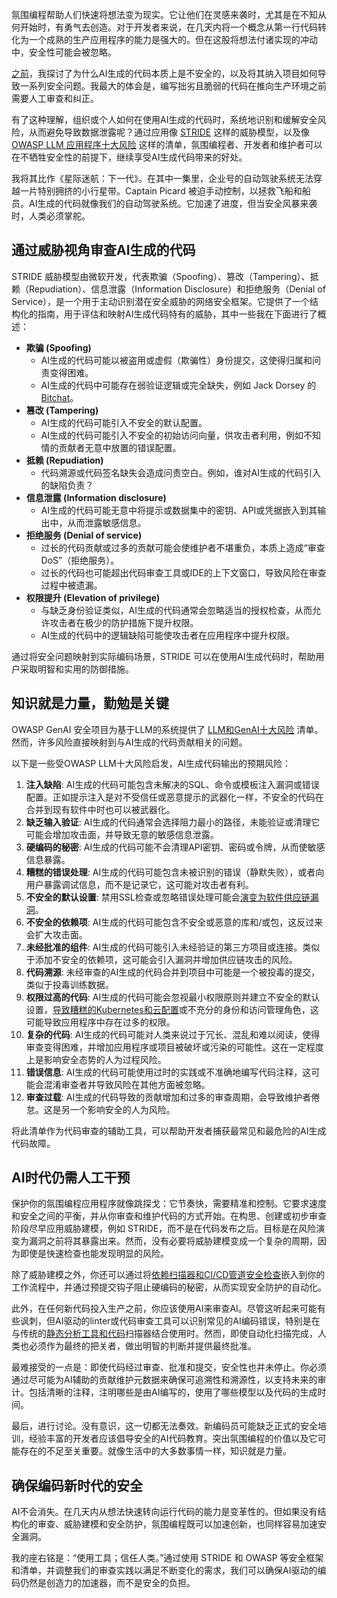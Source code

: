 氛围编程帮助人们快速将想法变为现实。它让他们在灵感来袭时，尤其是在不知从何开始时，有勇气去创造。对于开发者来说，在几天内将一个概念从第一行代码转化为一个成熟的生产应用程序的能力是强大的。但在这股将想法付诸实现的冲动中，安全性可能会被忽略。

[之前](https://thenewstack.io/vibe-coding-when-ai-writes-the-code-who-secures-it/)，我探讨了为什么AI生成的代码本质上是不安全的，以及将其纳入项目如何导致一系列安全问题。我最大的体会是，编写拙劣且脆弱的代码在推向生产环境之前需要人工审查和纠正。

有了这种理解，组织或个人如何在使用AI生成的代码时，系统地识别和缓解安全风险，从而避免导致数据泄露呢？通过应用像 [STRIDE](https://www.practical-devsecops.com/what-is-stride-threat-model/?srsltid=AfmBOopCqyD8P_nGRDdesaieyMdRYsZa9rZg9vY3-7zctR9zxuaTcUFO) 这样的威胁模型，以及像 [OWASP LLM 应用程序十大风险](https://owasp.org/www-project-top-10-for-large-language-model-applications/) 这样的清单，氛围编程者、开发者和维护者可以在不牺牲安全性的前提下，继续享受AI生成代码带来的好处。

我将其比作《星际迷航：下一代》。在其中一集里，企业号的自动驾驶系统无法穿越一片特别拥挤的小行星带。Captain Picard 被迫手动控制，以拯救飞船和船员。AI生成的代码就像我们的自动驾驶系统。它加速了进度，但当安全风暴来袭时，人类必须掌舵。

## 通过威胁视角审查AI生成的代码

STRIDE 威胁模型由微软开发，代表欺骗（Spoofing）、篡改（Tampering）、抵赖（Repudiation）、信息泄露（Information Disclosure）和拒绝服务（Denial of Service），是一个用于主动识别潜在安全威胁的网络安全框架。它提供了一个结构化的指南，用于评估和映射AI生成代码特有的威胁，其中一些我在下面进行了概述：

*   **欺骗 (Spoofing)**
    *   AI生成的代码可能以被盗用或虚假（欺骗性）身份提交，这使得归属和问责变得困难。
    *   AI生成的代码中可能存在弱验证逻辑或完全缺失，例如 Jack Dorsey 的 [Bitchat](https://www.theregister.com/2025/07/08/jack_dorsey_debuts_bitchat/)。
*   **篡改 (Tampering)**
    *   AI生成的代码可能引入不安全的默认配置。
    *   AI生成的代码可能引入不安全的初始访问向量，供攻击者利用，例如不知情的贡献者无意中放置的错误配置。
*   **抵赖 (Repudiation)**
    *   代码溯源或代码签名缺失会造成问责空白。例如，谁对AI生成的代码引入的缺陷负责？
*   **信息泄露 (Information disclosure)**
    *   AI生成的代码可能无意中将提示或数据集中的密钥、API或凭据嵌入到其输出中，从而泄露敏感信息。
*   **拒绝服务 (Denial of service)**
    *   过长的代码贡献或过多的贡献可能会使维护者不堪重负，本质上造成“审查DoS”（拒绝服务）。
    *   过长的代码也可能超出代码审查工具或IDE的上下文窗口，导致风险在审查过程中被遗漏。
*   **权限提升 (Elevation of privilege)**
    *   与缺乏身份验证类似，AI生成的代码通常会忽略适当的授权检查，从而允许攻击者在极少的防护措施下提升权限。
    *   AI生成的代码中的逻辑缺陷可能使攻击者在应用程序中提升权限。

通过将安全问题映射到实际编码场景，STRIDE 可以在使用AI生成代码时，帮助用户采取明智和实用的防御措施。

## 知识就是力量，勤勉是关键

OWASP GenAI 安全项目为基于LLM的系统提供了 [LLM和GenAI十大风险](https://www.sysdig.com/blog/owasp-top-10-for-llms) 清单。然而，许多风险直接映射到与AI生成的代码贡献相关的问题。

以下是一些受OWASP LLM十大风险启发，AI生成代码输出的预期风险：

1.  **注入缺陷**: AI生成的代码可能包含未解决的SQL、命令或模板注入漏洞或错误配置。正如提示注入是对不受信任或恶意提示的武器化一样，不安全的代码在合并到现有软件中时也可以被武器化。
2.  **缺乏输入验证**: AI生成的代码通常会选择阻力最小的路径，未能验证或清理它可能会增加攻击面，并导致无意的敏感信息泄露。
3.  **硬编码的秘密**: AI生成的代码可能不会清理API密钥、密码或令牌，从而使敏感信息暴露。
4.  **糟糕的错误处理**: AI生成的代码可能包含未被识别的错误（静默失败），或者向用户暴露调试信息，而不是记录它，这可能对攻击者有利。
5.  **不安全的默认设置**: 禁用SSL检查或忽略错误处理可能会[演变为软件供应链漏洞](https://thenewstack.io/get-a-handle-on-software-supply-chain-security-with-lfx/)。
6.  **不安全的依赖项**: AI生成的代码可能包含不安全或恶意的库和/或包，这反过来会扩大攻击面。
7.  **未经批准的组件**: AI生成的代码可能引入未经验证的第三方项目或连接。类似于添加不安全的依赖项，这可能会引入漏洞并增加供应链攻击的风险。
8.  **代码溯源**: 未经审查的AI生成的代码合并到项目中可能是一个被投毒的提交，类似于投毒训练数据。
9.  **权限过高的代码**: AI生成的代码可能会忽视最小权限原则并建立不安全的默认设置，[导致糟糕的Kubernetes和云配置](https://thenewstack.io/kubescape-3-0-the-result-of-lessons-learned-with-ebpf-for-security/)或不充分的身份和访问管理角色，这可能导致应用程序中存在过多的权限。
10. **复杂的代码**: AI生成的代码可能对人类来说过于冗长、混乱和难以阅读，使得审查变得困难，并增加应用程序或项目被破坏或污染的可能性。这在一定程度上是影响安全态势的人为过程风险。
11. **错误信息**: AI生成的代码可能使用过时的实践或不准确地编写代码注释，这可能会混淆审查者并导致风险在其他方面被忽略。
12. **审查过载**: AI生成的代码导致的贡献增加和过多的审查周期，会导致维护者倦怠。这是另一个影响安全的人为风险。

将此清单作为代码审查的辅助工具，可以帮助开发者捕获最常见和最危险的AI生成代码故障。

## AI时代仍需人工干预

保护你的氛围编程应用程序就像跳探戈：它节奏快，需要精准和控制。它要求速度和安全之间的平衡，并从你审查和维护代码的方式开始。在构思、创建或初步审查阶段尽早应用威胁建模，例如 STRIDE，而不是在代码发布之后。目标是在风险演变为漏洞之前将其暴露出来。然而，没有必要将威胁建模变成一个复杂的周期，因为即使是快速检查也能发现明显的风险。

除了威胁建模之外，你还可以通过将[依赖扫描器和CI/CD管道安全检查](https://thenewstack.io/use-these-devops-pipelines-to-cut-automation-tool-costs/)嵌入到你的工作流程中，并通过预提交钩子阻止硬编码的秘密，从而实现安全防护的自动化。

此外，在任何新代码投入生产之前，你应该使用AI来审查AI。尽管这听起来可能有些讽刺，但AI驱动的linter或代码审查工具可以识别常见的AI编码错误，特别是在与传统的[静态分析工具和代码](https://thenewstack.io/level-up-your-software-quality-with-static-code-analysis/)扫描器结合使用时。然而，即使自动化扫描完成，人类也必须作为最终的把关者，做出明智的判断并提供最终批准。

最难接受的一点是：即使代码经过审查、批准和提交，安全性也并未停止。你必须通过尽可能为AI辅助的贡献维护元数据来确保可追溯性和溯源性，以支持未来的审计。包括清晰的注释，注明哪些是由AI编写的，使用了哪些模型以及代码的生成时间。

最后，进行讨论。没有意识，这一切都无法奏效。新编码员可能缺乏正式的安全培训，经验丰富的开发者应该倡导安全的AI代码教育。突出氛围编程的价值以及它可能存在的不足至关重要。就像生活中的大多数事情一样，知识就是力量。

## 确保编码新时代的安全

AI不会消失。在几天内从想法快速转向运行代码的能力是变革性的。但如果没有结构化的审查、威胁建模和安全防护，氛围编程既可以加速创新，也同样容易加速安全漏洞。

我的座右铭是：“使用工具；信任人类。”通过使用 STRIDE 和 OWASP 等安全框架和清单，并调整我们的审查实践以满足不断变化的需求，我们可以确保AI驱动的编码仍然是创造力的加速器，而不是安全的负担。